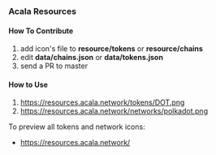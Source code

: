 ### Acala Resources

#### How To Contribute
  1. add icon's file to **resource/tokens** or **resource/chains**
  2. edit **data/chains.json** or **data/tokens.json**
  3. send a PR to master

#### How to Use

  1. https://resources.acala.network/tokens/DOT.png
  2. https://resources.acala.network/networks/polkadot.png
  
  To preview all tokens and network icons:
  - https://resources.acala.network/
